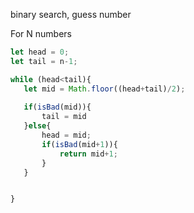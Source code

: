 binary search, guess number


For N numbers

~~~js
let head = 0;
let tail = n-1;

while (head<tail){
   let mid = Math.floor((head+tail)/2);
   
   if(isBad(mid)){
       tail = mid
   }else{
       head = mid;
       if(isBad(mid+1)){
           return mid+1;
       }
   }


}
~~~
